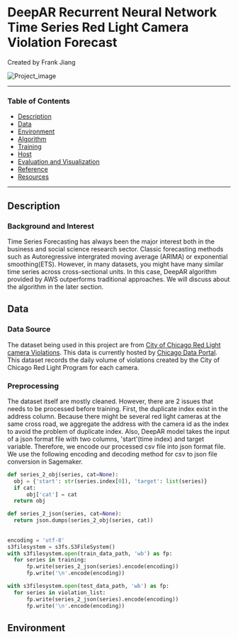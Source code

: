 # DeepAR Recurrent Neural Network Time Series Red Light Camera Violation Forecast
Created by Frank Jiang

![Project_image](https://www.cloudmanagementinsider.com/wp-content/uploads/2020/10/Amit-Cards-04-1024x535.png)

 ---
 ### Table of Contents
   - [Description](#Description)
   - [Data](#Data)
   - [Environment](#Environment)
   - [Algorithm](#Algorithm)
   - [Training](#Training)
   - [Host](#Host)
   - [Evaluation and Visualization](#Evaluation-and-visualization)
   - [Reference](#Reference)
   - [Resources](#Resources)
 ---
 
 ## Description
 
 ### Background and Interest
 Time Series Forecasting has always been the major interest both in the business and social science research sector. Classic forecasting methods such as Autoregressive intergrated moving average (ARIMA) or exponential smoothing(ETS). However, in many datasets, you might have many similar time series across cross-sectional units. In this case, DeepAR algorithm provided by AWS outperforms traditional approaches. We will discuss about the algorithm in the later section. 
 
 ## Data
 
 ### Data Source
 
The dataset being used in this project are from [City of Chicago Red Light camera Violations](https://data.cityofchicago.org/Transportation/Red-Light-Camera-Violations/spqx-js37). This data is currently hosted by [Chicago Data Portal](http://www.cityofchicago.org/city/en/depts/cdot/supp_info/red-light_cameraenforcement.html). This dataset records the daily volume of violations created by the City of Chicago Red Light Program for each camera. 
 
 ### Preprocessing
 
 The dataset itself are mostly cleaned. However, there are 2 issues that needs to be processed before training. First, the duplicate index exist in the address column. Because there might be several red light cameras at the same cross road, we aggregate the address with the camera id as the index to avoid the problem of duplicate index. 
 Also, DeepAR model takes the input of a json format file with two columns, 'start'(time index) and target variable. Therefore, we encode our processed csv file into json format file. We use the following encoding and decoding method for csv to json file conversion in Sagemaker. 
  ```python
def series_2_obj(series, cat=None):
    obj = {'start': str(series.index[0]), 'target': list(series)}
    if cat:
        obj['cat'] = cat
    return obj

def series_2_json(series, cat=None):
    return json.dumps(series_2_obj(series, cat))
    
    
encoding = 'utf-8'
s3filesystem = s3fs.S3FileSystem()
with s3filesystem.open(train_data_path, 'wb') as fp:
    for series in training:
        fp.write(series_2_json(series).encode(encoding))
        fp.write('\n'.encode(encoding))

with s3filesystem.open(test_data_path, 'wb') as fp:
    for series in violation_list:
        fp.write(series_2_json(series).encode(encoding))
        fp.write('\n'.encode(encoding))
```

## Environment

 
 
